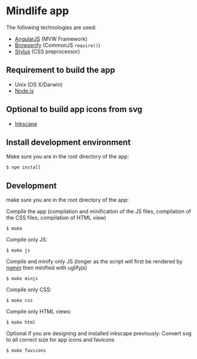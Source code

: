 # Mindlife app

The following technologies are used:

- [AngularJS](http://www.angularjs.org/) (MVW Framework)
- [Browserify](http://browserify.org/) (CommonJS `require()`)
- [Stylus](http://learnboost.github.io/stylus/) (CSS preprocessor)

## Requirement to build the app

- Unix (OS X/Darwin)
- [Node.js](http://nodejs.org/)

## Optional to build app icons from svg

- [Inkscape](http://www.inkscape.org)

## Install development environment

Make sure you are in the root directory of the app:

```
$ npm install
```

## Development

make sure you are in the root directory of the app:

Compile the app (compilation and minification of the JS files, compilation of
the CSS files, compilation of HTML view)

```
$ make
```

Compile only JS:

```
$ make js
```

Compile and minify only JS (longer as the script will first be rendered by
[ngmin](https://github.com/btford/ngmin) then minified with uglifyjs)

```
$ make minjs
```

Compile only CSS:

```
$ make css
```

Compile only HTML views:

```
$ make html
```

Optional if you are designing and installed inkscape previously: 
Convert svg to all correct size for app icons and favicons

```
$ make favicons
```

